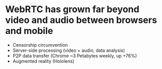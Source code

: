 # WebRTC has grown far beyond video and audio between browsers and mobile
- Censorship circumvention
- Server-side processing (video + audio, data analysis)
- P2P data transfer (Chrome ~3 Petabytes weekly, up +76%)
- Augmented reality (Hololens)

